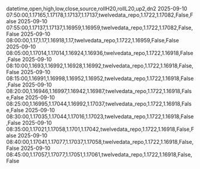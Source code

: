 datetime,open,high,low,close,source,rollH20,rollL20,up2,dn2
2025-09-10 07:50:00,1.17165,1.17178,1.17137,1.17137,twelvedata_repo,1.1722,1.17082,False,False
2025-09-10 07:55:00,1.17137,1.17137,1.16959,1.16959,twelvedata_repo,1.1722,1.17082,False,False
2025-09-10 08:00:00,1.17,1.17,1.16918,1.17,twelvedata_repo,1.1722,1.16959,False,False
2025-09-10 08:05:00,1.17014,1.17014,1.16924,1.16936,twelvedata_repo,1.1722,1.16918,False,False
2025-09-10 08:10:00,1.1693,1.16992,1.16928,1.16992,twelvedata_repo,1.1722,1.16918,False,False
2025-09-10 08:15:00,1.16991,1.16998,1.16952,1.16952,twelvedata_repo,1.1722,1.16918,False,False
2025-09-10 08:20:00,1.16946,1.16997,1.16942,1.16987,twelvedata_repo,1.1722,1.16918,False,False
2025-09-10 08:25:00,1.16995,1.17044,1.16992,1.17037,twelvedata_repo,1.1722,1.16918,False,False
2025-09-10 08:30:00,1.17035,1.17044,1.17016,1.17023,twelvedata_repo,1.1722,1.16918,False,False
2025-09-10 08:35:00,1.17021,1.17058,1.1701,1.17042,twelvedata_repo,1.1722,1.16918,False,False
2025-09-10 08:40:00,1.17041,1.17077,1.17037,1.17058,twelvedata_repo,1.1722,1.16918,False,False
2025-09-10 08:45:00,1.17057,1.17077,1.17051,1.17061,twelvedata_repo,1.1722,1.16918,False,False
